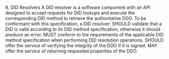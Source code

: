8\. DID Resolvers A DID resolver is a software component with an API designed to accept requests for DID lookups and execute the corresponding DID method to retrieve the authoritative DDO. To be conformant with this specification, a DID resolver: SHOULD validate that a DID is valid according to its DID method specification, otherwise it should produce an error. MUST conform to the requirements of the applicable DID method specification when performing DID resolution operations. SHOULD offer the service of verifying the integrity of the DDO if it is signed. MAY offer the service of returning requested properties of the DDO.
